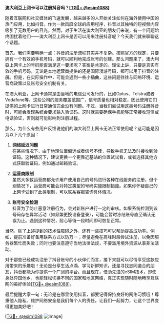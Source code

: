**澳大利亞上网卡可以注册抖音吗？[[TG💪+ @esim1088](https://t.me/s/esim1088)]**

随着互联网和社交媒体的飞速发展，越来越多的人开始关注如何在海外使用中国的热门应用，比如抖音。作为一款风靡全球的应用程序，抖音以其独特的短视频内容吸引了无数用户的目光。然而，对于生活在澳大利亚的朋友们来说，有一个问题始终困扰着他们——澳大利亞上网卡是否可以用来注册抖音呢？今天我们就来聊聊这个话题。

首先，我们需要明确一点：抖音的注册流程其实并不复杂。按照官方的规定，只要拥有一个有效的手机号码，就可以顺利地完成账号的创建。那么问题来了，澳大利亞上网卡上的号码能否满足这一要求呢？答案是肯定的。理论上讲，只要是真实有效的手机号码，无论是本地运营商提供的还是国际漫游号码，都可以用于抖音的注册。但是，在实际操作中，可能会遇到一些小插曲，这些问题往往与网络环境、运营商政策以及账号安全机制有关。

在澳大利亚，上网卡通常是由当地的电信公司发行的，比如Optus、Telstra或者Vodafone等。这些公司的服务覆盖范围广，信号质量也相对稳定，因此使用它们提供的上网卡进行日常通信完全没有问题。不过，当我们尝试用这类号码注册抖音时，可能会发现系统会要求输入验证码。这时就需要确保手机能够正常接收短信或电话验证，否则就可能影响到注册过程。

那么，为什么有些用户反馈说他们的澳大利亞上网卡无法正常使用呢？这可能是因为以下几个原因：

1. **网络延迟问题**  
   在某些情况下，由于地理位置偏远或者信号不佳，导致手机无法及时接收到验证码。这种情况下，建议更换一个更靠近基站的位置试试看，或者选择其他方式获取验证码，例如通过邮箱验证。

2. **运营商限制**  
   虽然大多数运营商都允许用户使用自己的号码进行各种在线服务的注册，但个别情况下，运营商可能会对特定类型的号码实施限制措施。如果你怀疑自己的上网卡受到了此类限制，可以联系客服咨询具体情况。

3. **账号安全检测**  
   抖音为了防止恶意注册行为，会对新账户进行一定的审核。如果系统检测到该号码存在异常活动（如频繁更换设备登录），可能会暂时冻结账号直至确认无误为止。遇到这种情况，耐心等待一段时间即可恢复正常。

当然，除了上述提到的技术性障碍之外，还有一些技巧可以帮助提高成功率。例如，提前准备好备用联系方式以防万一；尽量避免在高峰时段尝试注册，以免因服务器繁忙而失败；同时也要注意遵守当地法律法规，不要滥用境外资源从事非法活动。

对于那些已经成功注册了抖音账号的小伙伴们而言，接下来就可以尽情享受这款应用带来的乐趣啦！无论是分享生活点滴、学习新鲜知识，还是寻找志同道合的朋友，抖音都能为你提供一个广阔的平台。而且现在，借助先进的eSIM技术，即使身处异国他乡，也能轻松切换不同的国家和地区网络，真正实现随时随地畅享互联网的美好体验[[TG💪+ @esim1088](https://t.me/s/esim1088)]。

最后提醒大家一句：无论是在哪里使用抖音，都要记得保持良好的网络习惯哦！尊重他人隐私、维护网络安全是我们每个人的责任。让我们一起努力，让这个世界变得更加美好吧！

[[TG💪+ @esim1088](https://t.me/s/esim1088) ![Image](https://i.postimg.cc/4NQfJmqS/Snipaste-2025-05-13-00-14-12.png)]